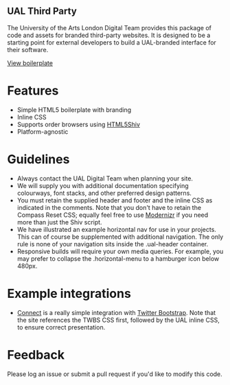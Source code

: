 ## UAL Third Party

 The University of the Arts London Digital Team provides this package of code and assets for branded third-party websites. It is designed to be a starting point for external developers to build a UAL-branded interface for their software.

[View boilerplate](http://artslondon.github.io/ual-third-party/)

# Features

- Simple HTML5 boilerplate with branding
- Inline CSS
- Supports order browsers using [HTML5Shiv](https://github.com/aFarkas/html5shiv)
- Platform-agnostic

# Guidelines

- Always contact the UAL Digital Team when planning your site.
- We will supply you with additional documentation specifying colourways, font stacks, and other preferred design patterns.
- You must retain the supplied header and footer and the inline CSS as indicated in the comments. Note that you don't have to retain the Compass Reset CSS; equally feel free to use [Modernizr](http://modernizr.com/) if you need more than just the Shiv script.
- We have illustrated an example horizontal nav for use in your projects. This can of course be supplemented with additional navigation. The only rule is none of your navigation sits inside the .ual-header container. 
- Responsive builds will require your own media queries. For example, you may prefer to collapse the .horizontal-menu to a hamburger icon below 480px.

# Example integrations

- [Connect](http://connect.arts.ac.uk/) is a really simple integration with [Twitter Bootstrap](http://getbootstrap.com/). Note that the site references the TWBS CSS first, followed by the UAL inline CSS, to ensure correct presentation.

# Feedback

Please log an issue or submit a pull request if you'd like to modify this code.
